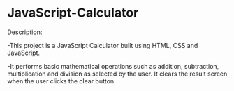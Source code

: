 # JavaScript-Calculator
Description:

-This project is a JavaScript Calculator built using HTML, CSS and JavaScript. 

-It performs basic mathematical operations such as addition, subtraction, multiplication and division as selected by the user. It clears the result screen when the user clicks the clear button.



